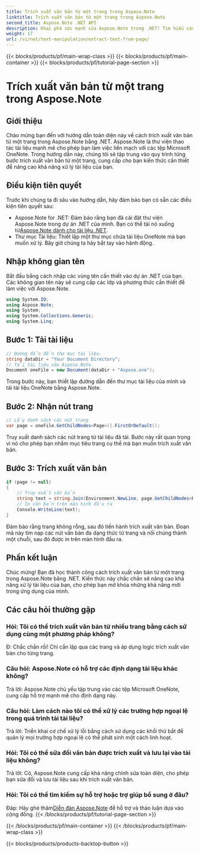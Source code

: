 ```yaml
---
title: Trích xuất văn bản từ một trang trong Aspose.Note
linktitle: Trích xuất văn bản từ một trang trong Aspose.Note
second_title: Aspose.Note .NET API
description: Khai phá sức mạnh của Aspose.Note trong .NET! Tìm hiểu cách trích xuất văn bản từ các trang OneNote theo từng bước. Hãy nâng cao kỹ năng xử lý tài liệu của bạn ngay hôm nay.
weight: 17
url: /vi/net/text-manipulation/extract-text-from-page/
---
```


{{< blocks/products/pf/main-wrap-class >}}
{{< blocks/products/pf/main-container >}}
{{< blocks/products/pf/tutorial-page-section >}}

# Trích xuất văn bản từ một trang trong Aspose.Note

## Giới thiệu
Chào mừng bạn đến với hướng dẫn toàn diện này về cách trích xuất văn bản từ một trang trong Aspose.Note bằng .NET. Aspose.Note là thư viện thao tác tài liệu mạnh mẽ cho phép bạn làm việc liền mạch với các tệp Microsoft OneNote. Trong hướng dẫn này, chúng tôi sẽ tập trung vào quy trình từng bước trích xuất văn bản từ một trang, cung cấp cho bạn kiến thức cần thiết để nâng cao khả năng xử lý tài liệu của bạn.
## Điều kiện tiên quyết
Trước khi chúng ta đi sâu vào hướng dẫn, hãy đảm bảo bạn có sẵn các điều kiện tiên quyết sau:
-  Aspose.Note for .NET: Đảm bảo rằng bạn đã cài đặt thư viện Aspose.Note trong dự án .NET của mình. Bạn có thể tải nó xuống từ[Aspose.Note dành cho tài liệu .NET](https://reference.aspose.com/note/net/).
- Thư mục Tài liệu: Thiết lập một thư mục chứa tài liệu OneNote mà bạn muốn xử lý.
Bây giờ chúng ta hãy bắt tay vào hành động.
## Nhập không gian tên
Bắt đầu bằng cách nhập các vùng tên cần thiết vào dự án .NET của bạn. Các không gian tên này sẽ cung cấp các lớp và phương thức cần thiết để làm việc với Aspose.Note.
```csharp
using System.IO;
using Aspose.Note;
using System;
using System.Collections.Generic;
using System.Linq;
```
## Bước 1: Tải tài liệu
```csharp
// Đường dẫn đến thư mục tài liệu.
string dataDir = "Your Document Directory";
// Tải tài liệu vào Aspose.Note.
Document oneFile = new Document(dataDir + "Aspose.one");
```
Trong bước này, bạn thiết lập đường dẫn đến thư mục tài liệu của mình và tải tài liệu OneNote bằng Aspose.Note.
## Bước 2: Nhận nút trang
```csharp
// Lấy danh sách các nút trang
var page = oneFile.GetChildNodes<Page>().FirstOrDefault();
```
Truy xuất danh sách các nút trang từ tài liệu đã tải. Bước này rất quan trọng vì nó cho phép bạn nhắm mục tiêu trang cụ thể mà bạn muốn trích xuất văn bản.
## Bước 3: Trích xuất văn bản
```csharp
if (page != null)
{
    // Truy xuất văn bản
    string text = string.Join(Environment.NewLine, page.GetChildNodes<RichText>().Select(e => e.Text)) + Environment.NewLine;
    // In văn bản trên màn hình đầu ra
    Console.WriteLine(text);
}
```
Đảm bảo rằng trang không rỗng, sau đó tiến hành trích xuất văn bản. Đoạn mã này tìm nạp các nút văn bản đa dạng thức từ trang và nối chúng thành một chuỗi, sau đó được in trên màn hình đầu ra.
## Phần kết luận
Chúc mừng! Bạn đã học thành công cách trích xuất văn bản từ một trang trong Aspose.Note bằng .NET. Kiến thức này chắc chắn sẽ nâng cao khả năng xử lý tài liệu của bạn, cho phép bạn mở khóa những khả năng mới trong ứng dụng của mình.
## Các câu hỏi thường gặp
### Hỏi: Tôi có thể trích xuất văn bản từ nhiều trang bằng cách sử dụng cùng một phương pháp không?
Đ: Chắc chắn rồi! Chỉ cần lặp qua các trang và áp dụng logic trích xuất văn bản cho từng trang.
### Câu hỏi: Aspose.Note có hỗ trợ các định dạng tài liệu khác không?
Trả lời: Aspose.Note chủ yếu tập trung vào các tệp Microsoft OneNote, cung cấp hỗ trợ mạnh mẽ cho định dạng này.
### Câu hỏi: Làm cách nào tôi có thể xử lý các trường hợp ngoại lệ trong quá trình tải tài liệu?
Trả lời: Triển khai cơ chế xử lý lỗi bằng cách sử dụng các khối thử bắt để quản lý mọi trường hợp ngoại lệ có thể phát sinh một cách linh hoạt.
### Hỏi: Tôi có thể sửa đổi văn bản được trích xuất và lưu lại vào tài liệu không?
Trả lời: Có, Aspose.Note cung cấp khả năng chỉnh sửa toàn diện, cho phép bạn sửa đổi và lưu tài liệu sau khi trích xuất văn bản.
### Hỏi: Tôi có thể tìm kiếm sự hỗ trợ hoặc trợ giúp bổ sung ở đâu?
 Đáp: Hãy ghé thăm[Diễn đàn Aspose.Note](https://forum.aspose.com/c/note/28) để hỗ trợ và thảo luận dựa vào cộng đồng.
{{< /blocks/products/pf/tutorial-page-section >}}

{{< /blocks/products/pf/main-container >}}
{{< /blocks/products/pf/main-wrap-class >}}

{{< blocks/products/products-backtop-button >}}

